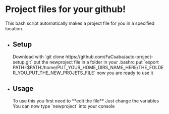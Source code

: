 <h1>Project files for your github!</h1>

This bash script automatically makes a project file for you in a specified location.

* <h2>Setup</h2>
    Download with `git clone https://github.com/FaCsaba/auto-project-setup.git`
    put the newproject file in a folder
    in your .bashrc put `export PATH=$PATH:/home/PUT_YOUR_HOME_DIRS_NAME_HERE/THE_FOLDER_YOU_PUT_THE_NEW_PROJETS_FILE`
    now you are ready to use it
* <h2>Usage</h2>
    To use this you first need to **edit the file**
    Just change the variables
    You can now type `newproject` into your console